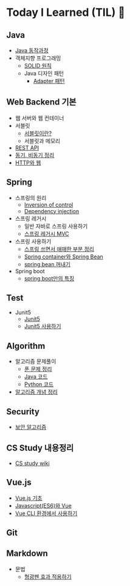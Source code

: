 # Today I Learned (TIL) 🚩

## Java

- [Java 동작과정](Java/JavaProcess.md)
- 객체지향 프로그래밍
  - [SOLID 원칙](Java/객체지향_프로그래밍/SOLID원칙.md)
  - Java 디자인 패턴
    - [Adapter 패턴](Java/객체지향_프로그래밍/AdapterPattern.md)

## Web Backend 기본

- 웹 서버와 웹 컨테이너
- 서블릿
  - [서블릿이란?](WebBackendBasic/Servlet.md)
  - 서블릿과 메모리
- [REST API](WebBackendBasic/REST_API.md)
- [동기, 비동기 정리](WebBackendBasic/Synchronous_%20Asynchronous.md)
- [HTTP와 웹](WebBackendBasic/HTTP와_웹.md)

## Spring

- 스프링의 원리
  - [Inversion of control](Spring/스프링의_원리/IoC.md)
  - [Dependency injection](Spring/스프링의_원리/DI.md)
- 스프링 레거시
  - 일반 자바로 스프링 사용하기
  - [스프링 레거시 MVC](Spring/SpringLegacy/SpringLegacy_MVC.md)
- 스프링 사용하기
  - [스프링 쓰면서 애매한 부분 정리](Spring/스프링_사용하기/스프링_애매한부분_정리.md)
  - [Spring container와 Spring Bean](Spring/스프링_사용하기/SpringContainer_and_bean.md)
  - [spring bean 꺼내기](Spring/스프링_사용하기/GetSpringBean.md)
- Spring boot
  - [spring boot만의 특징](Spring/SpringBoot/스프링부트_특징.md)

## Test

- Junit5
  - [Junit5](/Test/Junit5/Junit5.md)
  - [Junit5 사용하기](/Test/Junit5/Use_Junit5.md)

## Algorithm

- 알고리즘 문제풀이
  - [푼 문제 정리](/Algorithm/알고리즘_문풀_현황.md)
  - [Java 코드](https://github.com/devjunmo/JavaCodingTest)
  - [Python 코드](https://github.com/devjunmo/PythonCodingTest)
- [알고리즘 개념 정리](/Algorithm/Algorithm_Basic/Alg_개념정리.md)

## Security

- [보안 알고리즘](/Security/EncryptionAlgorithms.md)

## CS Study 내용정리

- [CS study wiki](/CS_Study/csStudyWiki.md)

## Vue.js

- [Vue.js 기초](/Vue/vue기초.md)
- [Javascript(ES6)와 Vue](Vue/ES6와Vue.md)
- [Vue CLI 환경에서 사용하기](Vue/Vue_CLI.md)

## Git

## Markdown

- 문법
  - [형광펜 효과 적용하기](../TIL/Markdown/형광펜효과적용.md)
